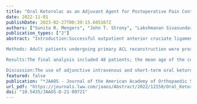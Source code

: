 ```yaml
---
title: "Oral Ketorolac as an Adjuvant Agent for Postoperative Pain Control After Arthroscopic Anterior Cruciate Ligament Reconstruction: A Prospective, Randomized Controlled Study"
date: 2022-11-01
publishDate: 2023-02-27T00:39:15.605167Z
authors: ["Sunita R. Mengers", "John T. Strony", "Lakshmanan Sivasundaram", "admin", "Donald Goodfellow", "Michael J. Salata", "James E. Voos", "Michael R. Karns"]
publication_types: ["2"]
abstract: "Introduction:Successful outpatient anterior cruciate ligament (ACL) reconstruction hinges on effective analgesia. Routinely, oral narcotic agents have been the preferred analgesic postoperatively in orthopaedic surgery. However, these agents have several known adverse effects and are associated with a potential for abuse. This study evaluates the efficacy of ketorolac, a nonsteroidal anti-inflammatory drug with analgesic properties, as an adjuvant agent for postoperative pain control after ACL reconstruction. 

Methods: Adult patients undergoing primary ACL reconstruction were prospectively enrolled. Exclusion criteria involved patients with a history of bleeding diathesis, renal dysfunction, chronic analgesia use, or alcohol abuse. Eligible patients were randomized into one of two groups. The control group received a standard-of-care pain protocol involving oxycodone-acetaminophen 5 to 325 on discharge. The ketorolac group additionally received intravenous ketorolac postoperatively and 3 days of oral ketorolac on discharge. Pain levels and total narcotic utilization were recorded three times per day for the first 5 days after surgery. Pain and functional outcomes were obtained at 2 and 6 weeks postoperatively.   

Results:The final analysis included 48 patients; the mean age of the cohort was 32 ± 11.6 years, and 60.4% of patients were female. No differences were observed in preoperative demographics, comorbidities, and preoperative functional scores between the two groups. Over the first 5 days after surgery, patients in the ketorolac group consumed a mean of 45.4% fewer narcotic pills than the control group (P $<$ 0.001). In addition, mean postoperative pain scores were 22.36 points lower for patients in the ketorolac group (P $<$ 0.001). There was no difference in functional outcome scores at up to 6 weeks postoperatively or adverse events between the two groups with no reported cases of gastrointestinal bleeding.         

Discussion:The use of adjunctive intravenous and short-term oral ketorolac substantially reduces narcotic utilization and pain levels after ACL reconstruction."
featured: false
publication: "*JAAOS - Journal of the American Academy of Orthopaedic Surgeons*"
url_pdf: "https://journals.lww.com/jaaos/Abstract/2022/12150/Oral_Ketorolac_as_an_Adjuvant_Agent_for.10.aspx"
doi: "10.5435/JAAOS-D-21-00721"
---
```


